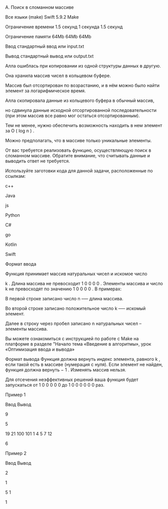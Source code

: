 A. Поиск в сломанном массиве

Все языки	(make) Swift 5.9.2	Make

Ограничение времени	1.5 секунд	1 секунда	1.5 секунд

Ограничение памяти	64Mb	64Mb	64Mb

Ввод	стандартный ввод или input.txt

Вывод	стандартный вывод или output.txt

Алла ошиблась при копировании из одной структуры данных в другую.

Она хранила массив чисел в кольцевом буфере. 

Массив был отсортирован по возрастанию, и в нём можно было найти элемент за логарифмическое время. 

Алла скопировала данные из кольцевого буфера в обычный массив, 

но сдвинула данные исходной отсортированной последовательности (при этом массив все равно мог остаться отсортированным).

Тем не менее, нужно обеспечить возможность находить в нем элемент за 
O
(
log
n
)
.

Можно предполагать, что в массиве только уникальные элементы.

От вас требуется реализовать функцию, осуществляющую поиск в сломанном массиве. Обратите внимание, что считывать данные и выводить ответ не требуется.

Используйте заготовки кода для данной задачи, расположенные по ссылкам:

c++

Java

js

Python

C#

go

Kotlin

Swift

Формат ввода

Функция принимает массив натуральных чисел и искомое число 

k
. Длина массива не превосходит 
1
0
0
0
0
. Элементы массива и число 
k
 не превосходят по значению 
1
0
0
0
0
.
В примерах:

В первой строке записано число 
n
 –— длина массива.

Во второй строке записано положительное число 
k
 –— искомый элемент. 

Далее в строку через пробел записано 
n
 натуральных чисел – элементы массива.

Вы можете ознакомиться с инструкцией по работе с Make на платформе в разделе "Начало тема «Введение в алгоритмы», урок «Оптимизация ввода и вывода»

Формат вывода
Функция должна вернуть индекс элемента, равного 
k
, если такой есть в массиве (нумерация с нуля). Если элемент не найден, функция должна вернуть 
−
1
.
Изменять массив нельзя.

Для отсечения неэффективных решений ваша функция будет запускаться от 
1
0
0
0
0
0
 до 
1
0
0
0
0
0
0
 раз.


Пример 1

Ввод	Вывод

9

5

19 21 100 101 1 4 5 7 12

6

Пример 2

Ввод	Вывод

2

1

5 1

1